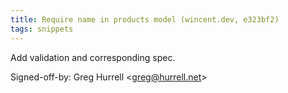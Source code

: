 ```yaml
---
title: Require name in products model (wincent.dev, e323bf2)
tags: snippets
---
```


Add validation and corresponding spec.

Signed-off-by: Greg Hurrell &lt;greg@hurrell.net&gt;
